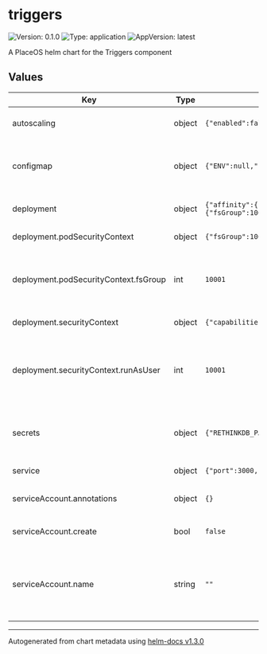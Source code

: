 # triggers

![Version: 0.1.0](https://img.shields.io/badge/Version-0.1.0-informational?style=flat-square) ![Type: application](https://img.shields.io/badge/Type-application-informational?style=flat-square) ![AppVersion: latest](https://img.shields.io/badge/AppVersion-latest-informational?style=flat-square)

A PlaceOS helm chart for the Triggers component

## Values

| Key | Type | Default | Description |
|-----|------|---------|-------------|
| autoscaling | object | `{"enabled":false,"maxReplicas":10,"minReplicas":1,"targetCPUUtilizationPercentage":80}` | autoscaling configuration for pod |
| configmap | object | `{"ENV":null,"ETCD_HOST":null,"ETCD_PORT":0,"REDIS_URL":null,"RETHINKDB_DB":null,"RETHINKDB_HOST":null,"RETHINKDB_PORT":0,"RETHINKDB_USER":null,"SG_ENV":null,"SMTP_PORT":0,"SMTP_SECURE":null,"SMTP_SERVER":null,"SMTP_USER":null,"TZ":"Australia/Sydney"}` | configmap for the deployment exposed as environment variables to the pod |
| deployment | object | `{"affinity":{},"fullnameOverride":"","image":{"pullPolicy":"IfNotPresent","repository":"placeos/triggers"},"imagePullSecrets":[],"nameOverride":"","nodeSelector":{},"podAnnotations":{},"podSecurityContext":{"fsGroup":10001},"replicaCount":1,"resources":{},"securityContext":{"capabilities":{"drop":["ALL"]},"readOnlyRootFilesystem":true,"runAsNonRoot":true,"runAsUser":10001},"tolerations":[]}` | deployment configuration for the triggers pod |
| deployment.podSecurityContext | object | `{"fsGroup":10001}` | podSecurityContext for the pod |
| deployment.podSecurityContext.fsGroup | int | `10001` | fsGroup is defined at container build time and in most circumstances should not be changed |
| deployment.securityContext | object | `{"capabilities":{"drop":["ALL"]},"readOnlyRootFilesystem":true,"runAsNonRoot":true,"runAsUser":10001}` | securityContext for the container |
| deployment.securityContext.runAsUser | int | `10001` | runAsUser is defined at container build time and in most circumstances should not be changed |
| secrets | object | `{"RETHINKDB_PASSWORD":null,"SMTP_PASS":null}` | secrets for the deployment exposed as environment variables to the pod |
| service | object | `{"port":3000,"type":"ClusterIP"}` | service exposed by deployment |
| serviceAccount.annotations | object | `{}` | Annotations to add to the service account |
| serviceAccount.create | bool | `false` | Specifies whether a service account should be created |
| serviceAccount.name | string | `""` | The name of the service account to use. If not set and create is true, a name is generated using the fullname template |

----------------------------------------------
Autogenerated from chart metadata using [helm-docs v1.3.0](https://github.com/norwoodj/helm-docs/releases/v1.3.0)
